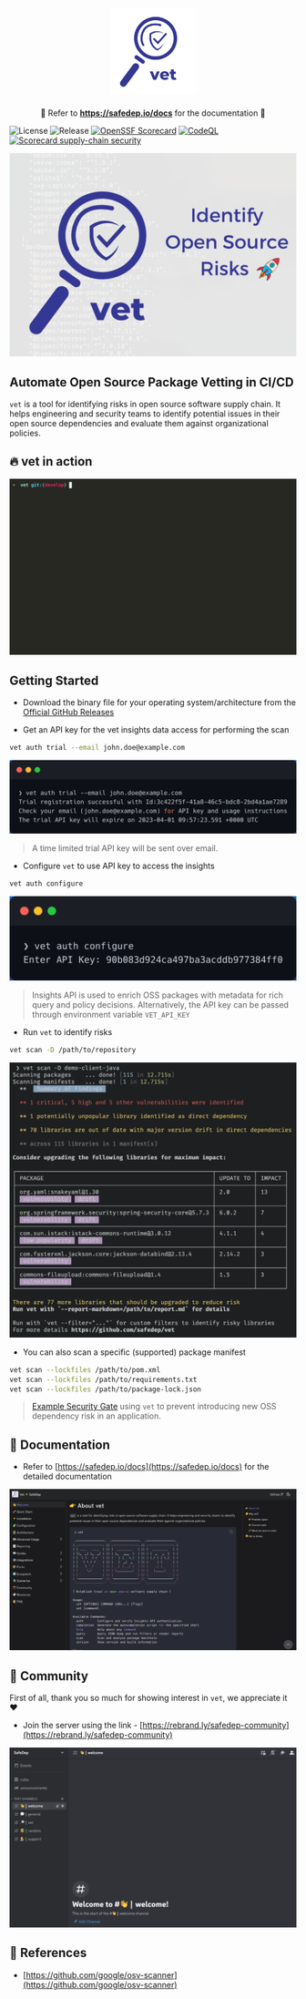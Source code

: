 <h1 align="center">
    <img alt="SafeDep Vet" src="docs/static/img/vet-logo.png" width="150" />
</h1>
<p align="center">
    🙌 Refer to <b><a href="https://safedep.io/docs/">https://safedep.io/docs</a></b> for the documentation 📖
</p>

![License](https://img.shields.io/github/license/safedep/vet)
![Release](https://img.shields.io/github/v/release/safedep/vet)
[![OpenSSF Scorecard](https://api.securityscorecards.dev/projects/github.com/safedep/vet/badge)](https://api.securityscorecards.dev/projects/github.com/safedep/vet)
[![CodeQL](https://github.com/safedep/vet/actions/workflows/codeql.yml/badge.svg?branch=main)](https://github.com/safedep/vet/actions/workflows/codeql.yml)
[![Scorecard supply-chain security](https://github.com/safedep/vet/actions/workflows/scorecard.yml/badge.svg)](https://github.com/safedep/vet/actions/workflows/scorecard.yml)

![vet banner](docs/static/img/vet/vet-banner.png)
## Automate Open Source Package Vetting in CI/CD

`vet` is a tool for identifying risks in open source software supply chain. It
helps engineering and security teams to identify potential issues in their open
source dependencies and evaluate them against organizational policies.

## 🔥 vet in action

![vet Demo](docs/static/img/vet/vet-demo.gif)

## Getting Started

- Download the binary file for your operating system/architecture from the [Official GitHub Releases](https://github.com/safedep/vet/releases)

- Get an API key for the vet insights data access for performing the scan

```bash
vet auth trial --email john.doe@example.com
```

![vet register trial](docs/static/img/vet/vet-register-trial.png)

> A time limited trial API key will be sent over email.

- Configure `vet` to use API key to access the insights

```bash
vet auth configure
```

![vet configure](docs/static/img/vet/vet-configure.png)

> Insights API is used to enrich OSS packages with metadata for rich query and policy decisions. Alternatively, the API key can be passed through environment variable `VET_API_KEY`

- Run `vet` to identify risks

```bash
vet scan -D /path/to/repository
```

![vet scan directory](docs/static/img/vet/vet-scan-directory.png)

- You can also scan a specific (supported) package manifest

```bash
vet scan --lockfiles /path/to/pom.xml
vet scan --lockfiles /path/to/requirements.txt
vet scan --lockfiles /path/to/package-lock.json
```

> [Example Security Gate](https://github.com/safedep/demo-client-java/pull/2) using `vet` to prevent introducing new OSS dependency risk in an application.


## 📖 Documentation

- Refer to [https://safedep.io/docs](https://safedep.io/docs) for the detailed documentation

[![vet docs](docs/static/img/vet-docs.png)](https://safedep.io/docs)

## 🎊 Community

First of all, thank you so much for showing interest in `vet`, we appreciate it ❤️

- Join the server using the link - [https://rebrand.ly/safedep-community](https://rebrand.ly/safedep-community)

[![SafeDep Discord](docs/static/img/safedep-discord.png)](https://rebrand.ly/safedep-community)

## 🔖 References

- [https://github.com/google/osv-scanner](https://github.com/google/osv-scanner)
